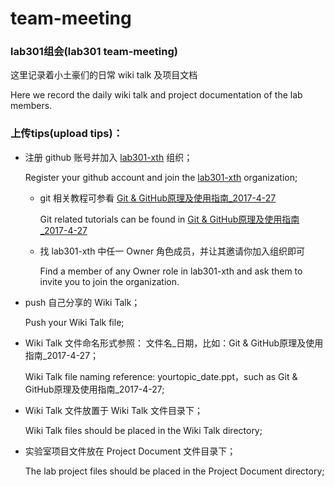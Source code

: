 # team-meeting
### lab301组会(lab301 team-meeting)
这里记录着小土豪们的日常 wiki talk 及项目文档

Here we record the daily wiki talk and project documentation of the lab members.

### 上传tips(upload tips)：

- 注册 github 账号并加入 [lab301-xth](https://github.com/lab301-xth) 组织；

    Register your github account and join the [lab301-xth](https://github.com/lab301-xth) organization;

	- git 相关教程可参看 [Git & GitHub原理及使用指南_2017-4-27](https://github.com/lab301-xth/team-metting/blob/master/Wiki%20Talk/Git%20%26%20GitHub%E5%8E%9F%E7%90%86%E5%8F%8A%E4%BD%BF%E7%94%A8%E6%8C%87%E5%8D%97_2017-4-27.pptx)
	
        Git related tutorials can be found in [Git & GitHub原理及使用指南_2017-4-27](https://github.com/lab301-xth/team-metting/blob/master/Wiki%20Talk/Git%20%26%20GitHub%E5%8E%9F%E7%90%86%E5%8F%8A%E4%BD%BF%E7%94%A8%E6%8C%87%E5%8D%97_2017-4-27.pptx)

	- 找 lab301-xth 中任一 Owner 角色成员，并让其邀请你加入组织即可
	
        Find a member of any Owner role in lab301-xth and ask them to invite you to join the organization.

- push 自己分享的 Wiki Talk；
    
    Push your Wiki Talk file;

- Wiki Talk 文件命名形式参照： 文件名_日期，比如：Git & GitHub原理及使用指南_2017-4-27；

    Wiki Talk file naming reference: yourtopic_date.ppt，such as Git & GitHub原理及使用指南_2017-4-27;

- Wiki Talk 文件放置于 Wiki Talk 文件目录下；

    Wiki Talk files should be placed in the Wiki Talk directory;

- 实验室项目文件放在 Project Document 文件目录下；

	The lab project files should be placed in the Project Document directory;
